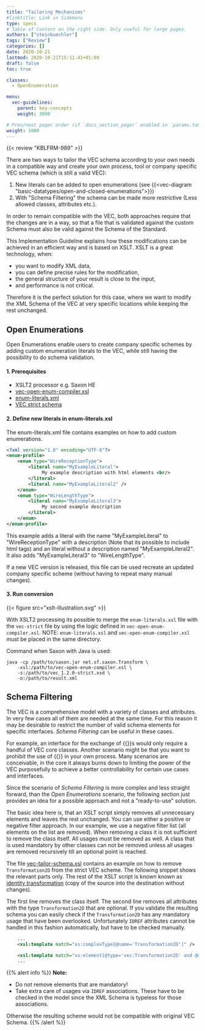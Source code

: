 ```yaml
---
title: "Tailoring Mechanisms"
#linktitle: Link in Sidemenu
type: specs
# Table of Content on the right side. Only useful for large pages.
authors: ["steinbuechler"]
tags: ["Review"]
categories: []
date: 2020-10-21
lastmod: 2020-10-21T15:11:41+01:00
draft: false
toc: true

classes:
  - OpenEnumeration

menu:
  vec-guidelines:
    parent: key-concepts
    weight: 3000

# Prev/next pager order (if `docs_section_pager` enabled in `params.toml`)
weight: 1000
---
```


{{< review "KBLFRM-989" >}}

There are two ways to tailor the VEC schema according to your own needs in a compatible way and create your own process, tool or company specific VEC schema (which is still a valid VEC): 

1. New literals can be added to open enumerations (see {{<vec-diagram "basic-datatypes/open-and-closed-enumerations">}}) 
2. With "Schema Filtering" the schema can be made more restrictive (Less allowed classes, attributes etc.).

In order to remain compatible with the VEC, both approaches require that the changes are in a way, so that a file that is validated against the custom Schema must also be valid against the Schema of the Standard.

This Implementation Guideline explains how these modifications can be achieved in an efficient way and is based on XSLT. XSLT is a great technology, when:

- you want to modify XML data, 
- you can define precise rules for the modification,
- the general structure of your result is close to the input,
- and performance is not critical.

Therefore it is the perfect solution for this case, where we want to modify the XML Schema of the VEC at very specific locations while keeping the rest unchanged.

## Open Enumerations

Open Enumerations enable users to create company specific schemes by adding custom enumeration literals to the VEC, while still having the possibility to do schema validation. 

#### 1. Prerequisites
- XSLT2 processor e.g. Saxon HE
- <a href="vec-open-enum-compiler.xsl" download >vec-open-enum-compiler.xsl</a>
- <a href="enum-literals.xml" download >enum-literals.xml</a>
- [VEC strict schema](<https://ecad-wiki.prostep.org/specifications/vec/>)

#### 2. Define new literals in enum-literals.xsl

The enum-literals.xml file contains examples on how to add custom enumerations.

```xml
<?xml version="1.0" encoding="UTF-8"?>
<enum-profile>
    <enum type="WireReceptionType">
        <literal name="MyExampleLiteral">
             My example description with html elements <br/>
        </literal>
        <literal name="MyExampleLiteral2" />
    </enum>
    <enum type="WireLengthType">
        <literal name="MyExampleLiteral3">
             My second example description
        </literal>
    </enum>
</enum-profile>
```

This example adds a literal with the name "MyExampleLiteral" to "WireReceptionType" with a description (Note that its possible to include html tags) and an literal without a description named "MyExampleLiteral2". It also adds "MyExampleLiteral3" to "WireLengthType". 

If a new VEC version is released, this file can be used recreate an updated company specific scheme (without having to repeat many manual changes).

#### 3. Run conversion

{{< figure src="xslt-illustration.svg" >}}

With XSLT2 processing its possible to merge the `enum-literals.xsl` file with the `vec-strict` file by using the logic defined in `vec-open-enum-compiler.xsl`. NOTE: `enum-literals.xsl` and `vec-open-enum-compiler.xsl` must be placed in the same directory. 

Command when Saxon with Java is used:

```console
java -cp /path/to/saxon.jar net.sf.saxon.Transform \
    -xsl:/path/to/vec-open-enum-compiler.xsl \
    -s:/path/to/vec_1.2.0-strict.xsd \
    -o:/path/to/result.xml
```

## Schema Filtering

The VEC is a comprehensive model with a variety of classes and attributes. In very few cases all of them are needed at the same time. For this reason it may be desirable to restrict the number of valid schema elements for specific interfaces. _Schema Filtering_ can be useful in these cases. 

For example, an interface for the exchange of {{<vec-class UsageNode>}}s would only require a handful of VEC core classes. Another scenario might be that you want to prohibit the use of {{<vec-class CustomProperty >}} in your own process. Many scenarios are conceivable, in the core it always burns down to limiting the power of the VEC purposefully to achieve a better controllability for certain use cases and interfaces. 

Since the scenario of _Schema Filtering_ is more complex and less straight forward, than the _Open Enumerations_ scenario, the following section just provides an idea for a possible approach and not a "ready-to-use" solution.

The basic idea here is, that an XSLT script simply removes all unnecessary elements and leaves the rest unchanged. You can use either a positive or negative filter approach. In our example, we use a negative filter list (all elements on the list are removed). When removing a class it is not sufficient to remove the class itself. All usages must be removed as well. A class that is used mandatory by other classes can not be removed unless all usages are removed recursively till an optional point is reached. 

The file <a href="vec-tailoring-schema.xsl" download >vec-tailor-schema.xsl</a> contains an example on how to remove `Transformation2D` from the strict VEC scheme. The following snippet shows the relevant parts only. The rest of the XSLT script is known known as [identity transformation](https://en.wikipedia.org/wiki/Identity_transform) (copy of the source into the destination without changes). 

The first line removes the class itself. The second line removes all attributes with the type `Transformation2D` that are optional. If you validate the resulting schema you can easily check if the `Transformation2D` has any mandatory usage that have been overlooked. Unfortunately `IDREF` attributes cannot be handled in this fashion automatically, but have to be checked manually. 

```xml
    ...
    <xsl:template match="xs:complexType[@name='Transformation2D']" />

    <xsl:template match="xs:element[@type='vec:Transformation2D' and @minOccurs=0]" />
    ...
```

{{% alert info %}}
**Note:** 
* Do not remove elements that are mandatory! 
* Take extra care of usages via `IDREF` associations. These have to be checked in the model since the XML Schema is typeless for those associations.

Otherwise the resulting scheme would not be compatible with original VEC Schema.
{{% /alert %}}

